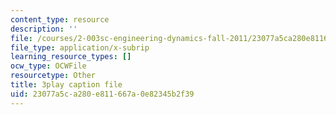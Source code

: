 ```yaml
---
content_type: resource
description: ''
file: /courses/2-003sc-engineering-dynamics-fall-2011/23077a5ca280e811667a0e82345b2f39_OxcCPTc_bXw.srt
file_type: application/x-subrip
learning_resource_types: []
ocw_type: OCWFile
resourcetype: Other
title: 3play caption file
uid: 23077a5c-a280-e811-667a-0e82345b2f39
---
```

